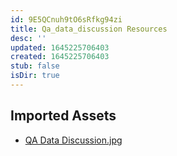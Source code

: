 ```yaml
---
id: 9E5QCnuh9tO6sRfkg94zi
title: Qa_data_discussion Resources
desc: ''
updated: 1645225706403
created: 1645225706403
stub: false
isDir: true
---
```

## Imported Assets
- [QA Data Discussion.jpg](/assets/qa-data-discussion.jpg)
